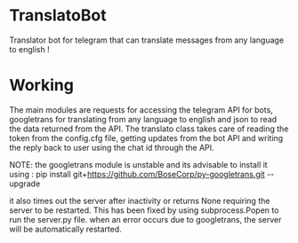 # TranslatoBot
Translator bot for telegram that can translate messages from any language to english !

# Working
The main modules are requests for accessing the telegram API for bots, googletrans for translating from any language to english and json to read the data returned from the API. 
The translato class takes care of reading the token from the config.cfg file, getting updates from the bot API and writing the reply back to user using the chat id through the API.

NOTE: the googletrans module is unstable and its advisable to install it using : pip install git+https://github.com/BoseCorp/py-googletrans.git --upgrade

it also times out the server after inactivity or returns None requiring the server to be restarted. This has been fixed by using subprocess.Popen to run the server.py file. when an error occurs due to googletrans, the server will be automatically restarted.
